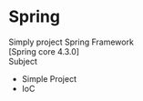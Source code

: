 # Spring
Simply project Spring Framework </br>
[Spring core 4.3.0]</br>
Subject</br>
- Simple Project 
- IoC 
